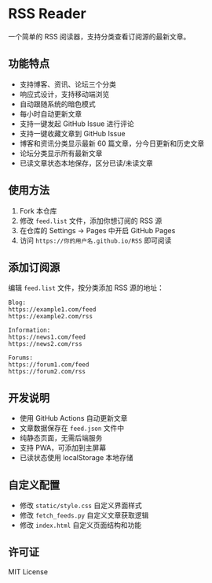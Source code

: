 # RSS Reader

一个简单的 RSS 阅读器，支持分类查看订阅源的最新文章。

## 功能特点

- 支持博客、资讯、论坛三个分类
- 响应式设计，支持移动端浏览
- 自动跟随系统的暗色模式
- 每小时自动更新文章
- 支持一键发起 GitHub Issue 进行评论
- 支持一键收藏文章到 GitHub Issue
- 博客和资讯分类显示最新 60 篇文章，分今日更新和历史文章
- 论坛分类显示所有最新文章
- 已读文章状态本地保存，区分已读/未读文章

## 使用方法

1. Fork 本仓库
2. 修改 `feed.list` 文件，添加你想订阅的 RSS 源
3. 在仓库的 Settings -> Pages 中开启 GitHub Pages
4. 访问 `https://你的用户名.github.io/RSS` 即可阅读

## 添加订阅源

编辑 `feed.list` 文件，按分类添加 RSS 源的地址：

```
Blog:
https://example1.com/feed
https://example2.com/rss

Information:
https://news1.com/feed
https://news2.com/rss

Forums:
https://forum1.com/feed
https://forum2.com/rss
```

## 开发说明

- 使用 GitHub Actions 自动更新文章
- 文章数据保存在 `feed.json` 文件中
- 纯静态页面，无需后端服务
- 支持 PWA，可添加到主屏幕
- 已读状态使用 localStorage 本地存储

## 自定义配置

- 修改 `static/style.css` 自定义界面样式
- 修改 `fetch_feeds.py` 自定义文章获取逻辑
- 修改 `index.html` 自定义页面结构和功能

## 许可证

MIT License